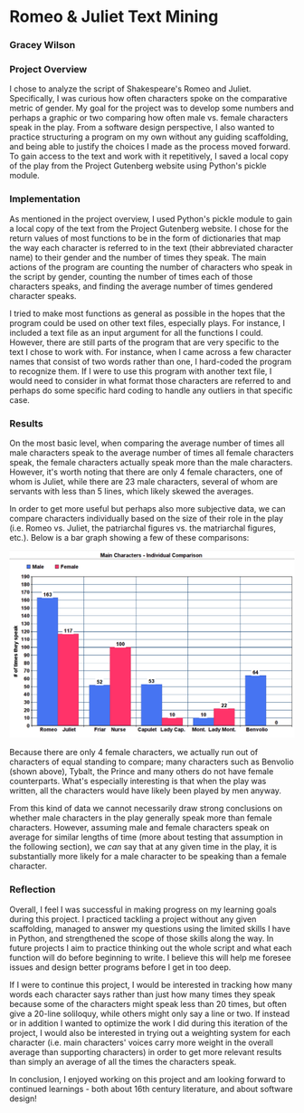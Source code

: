 # Romeo & Juliet Text Mining
### Gracey Wilson

### Project Overview

I chose to analyze the script of Shakespeare's Romeo and Juliet. Specifically, I was curious how often characters spoke on the comparative metric of gender. My goal for the project was to develop some numbers and perhaps a graphic or two comparing how often male vs. female characters speak in the play. From a software design perspective, I also wanted to practice structuring a program on my own without any guiding scaffolding, and being able to justify the choices I made as the process moved forward. To gain access to the text and work with it repetitively, I saved a local copy of the play from the Project Gutenberg website using Python's pickle module.

### Implementation

As mentioned in the project overview, I used Python's pickle module to gain a local copy of the text from the Project Gutenberg website. I chose for the return values of most functions to be in the form of dictionaries that map the way each character is referred to in the text (their abbreviated character name) to their gender and the number of times they speak. The main actions of the program are counting the number of characters who speak in the script by gender, counting the number of times each of those characters speaks, and finding the average number of times gendered character speaks.

I tried to make most functions as general as possible in the hopes that the program could be used on other text files, especially plays. For instance, I included a text file as an input argument for all the functions I could. However, there are still parts of the program that are very specific to the text I chose to work with. For instance, when I came across a few character names that consist of two words rather than one, I hard-coded the program to recognize them. If I were to use this program with another text file, I would need to consider in what format those characters are referred to and perhaps do some specific hard coding to handle any outliers in that specific case.

### Results

On the most basic level, when comparing the average number of times all male characters speak to the average number of times all female characters speak, the female characters actually speak more than the male characters. However, it's worth noting that there are only 4 female characters, one of whom is Juliet, while there are 23 male characters, several of whom are servants with less than 5 lines, which likely skewed the averages.

In order to get more useful but perhaps also more subjective data, we can compare characters individually based on the size of their role in the play (i.e. Romeo vs. Juliet, the patriarchal figures vs. the matriarchal figures, etc.). Below is a bar graph showing a few of these comparisons:


![alt text](https://github.com/graceyw/TextMining/blob/master/Maincharacters_bargraph.png "")


Because there are only 4 female characters, we actually run out of characters of equal standing to compare; many characters such as Benvolio (shown above), Tybalt, the Prince and many others do not have female counterparts. What's especially interesting is that when the play was written, all the characters would have likely been played by men anyway.

From this kind of data we cannot necessarily draw strong conclusions on whether male characters in the play generally speak more than female characters. However, assuming male and female characters speak on average for similar lengths of time (more about testing that assumption in the following section), we *can* say that at any given time in the play, it is substantially more likely for a male character to be speaking than a female character.

### Reflection

Overall, I feel I was successful in making progress on my learning goals during this project. I practiced tackling a project without any given scaffolding, managed to answer my questions using the limited skills I have in Python, and strengthened the scope of those skills along the way. In future projects I aim to practice thinking out the whole script and what each function will do before beginning to write. I believe this will help me foresee issues and design better programs before I get in too deep.

If I were to continue this project, I would be interested in tracking how many words each character says rather than just how many times they speak because some of the characters might speak less than 20 times, but often give a 20-line soliloquy, while others might only say a line or two. If instead or in addition I wanted to optimize the work I did during this iteration of the project, I would also be interested in trying out a weighting system for each character (i.e. main characters' voices carry more weight in the overall average than supporting characters) in order to get more relevant results than simply an average of all the times the characters speak.

In conclusion, I enjoyed working on this project and am looking forward to continued learnings - both about 16th century literature, and about software design!

